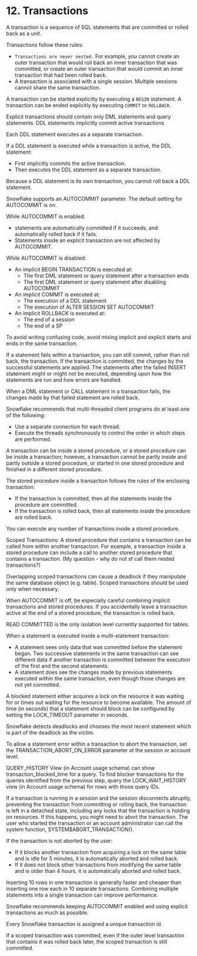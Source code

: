 # 12. Transactions
A transaction is a sequence of SQL statements that are committed or rolled back as a unit.

Transactions follow these rules:
- `Transactions are never nested.` For example, you cannot create an outer transaction that would roll back an inner transaction that was committed, or create an outer transaction that would commit an inner transaction that had been rolled back.
- A transaction is associated with a single session. Multiple sessions cannot share the same transaction. 

A transaction can be started explicitly by executing a `BEGIN` statement. A transaction can be ended explicitly by executing `COMMIT` or `ROLLBACK`. 

Explicit transactions should contain only DML statements and query statements. DDL statements implicitly commit active transactions

Each DDL statement executes as a separate transaction.

If a DDL statement is executed while a transaction is active, the DDL statement:
- First implicitly commits the active transaction.
- Then executes the DDL statement as a separate transaction.

Because a DDL statement is its own transaction, you cannot roll back a DDL statement. 

Snowflake supports an AUTOCOMMIT parameter. The default setting for AUTOCOMMIT is on.

While AUTOCOMMIT is enabled:
- statements are automatically committed if it succeeds, and automatically rolled back if it fails.
- Statements inside an explicit transaction are not affected by AUTOCOMMIT.

While AUTOCOMMIT is disabled:
- An implicit BEGIN TRANSACTION is executed at:
  - The first DML statement or query statement after a transaction ends
  - The first DML statement or query statement after disabling AUTOCOMMIT
- An implicit COMMIT is executed at: 
  - The execution of a DDL statement
  - The execution of ALTER SESSION SET AUTOCOMMIT
- An implicit ROLLBACK is executed at:
  - The end of a session
  - The end of a SP

To avoid writing confusing code, avoid mixing implicit and explicit starts and ends in the same transaction. 

If a statement fails within a transaction, you can still commit, rather than roll back, the transaction. If the transaction is committed, the changes by the successful statements are applied. The statements after the failed INSERT statement might or might not be executed, depending upon how the statements are run and how errors are handled.

When a DML statement or CALL statement in a transaction fails, the changes made by that failed statement are rolled back. 

Snowflake recommends that multi-threaded client programs do at least one of the following:
- Use a separate connection for each thread.
- Execute the threads synchronously to control the order in which steps are performed.

A transaction can be inside a stored procedure, or a stored procedure can be inside a transaction; however, a transaction cannot be partly inside and partly outside a stored procedure, or started in one stored procedure and finished in a different stored procedure.

The stored procedure inside a transaction follows the rules of the enclosing transaction:
- If the transaction is committed, then all the statements inside the procedure are committed.
- If the transaction is rolled back, then all statements inside the procedure are rolled back.

You can execute any number of transactions inside a stored procedure. 

Scoped Transactions: A stored procedure that contains a transaction can be called from within another transaction. For example, a transaction inside a stored procedure can include a call to another stored procedure that contains a transaction. (My question - why do not sf call them nested transactions?)

Overlapping scoped transactions can cause a deadlock if they manipulate the same database object (e.g. table). Scoped transactions should be used only when necessary.

When AUTOCOMMIT is off, be especially careful combining implicit transactions and stored procedures. If you accidentally leave a transaction active at the end of a stored procedure, the transaction is rolled back.

READ COMMITTED is the only isolation level currently supported for tables.

When a statement is executed inside a multi-statement transaction:
- A statement sees only data that was committed before the statement began. Two successive statements in the same transaction can see different data if another transaction is committed between the execution of the first and the second statements.
- A statement does see the changes made by previous statements executed within the same transaction, even though those changes are not yet committed.

A blocked statement either acquires a lock on the resource it was waiting for or times out waiting for the resource to become available. The amount of time (in seconds) that a statement should block can be configured by setting the LOCK_TIMEOUT parameter in seconds.

Snowflake detects deadlocks and chooses the most recent statement which is part of the deadlock as the victim. 

To allow a statement error within a transaction to abort the transaction, set the TRANSACTION_ABORT_ON_ERROR parameter at the session or account level.

QUERY_HISTORY View (in Account usage schema) can show transaction_blocked_time for a query. To find blocker transactions for the queries identified from the previous step, query the LOCK_WAIT_HISTORY view (in Account usage schema) for rows with those query IDs. 

If a transaction is running in a session and the session disconnects abruptly, preventing the transaction from committing or rolling back, the transaction is left in a detached state, including any locks that the transaction is holding on resources. If this happens, you might need to abort the transaction. The user who started the transaction or an account administrator can call the system function, SYSTEM$ABORT_TRANSACTION().

If the transaction is not aborted by the user:
- If it blocks another transaction from acquiring a lock on the same table and is idle for 5 minutes, it is automatically aborted and rolled back.
- If it does not block other transactions from modifying the same table and is older than 4 hours, it is automatically aborted and rolled back.

Inserting 10 rows in one transaction is generally faster and cheaper than inserting one row each in 10 separate transactions. Combining multiple statements into a single transaction can improve performance.

Snowflake recommends keeping AUTOCOMMIT enabled and using explicit transactions as much as possible.

Every Snowflake transaction is assigned a unique transaction id. 

If a scoped transaction was committed, even if the outer level transaction that contains it was rolled back later, the scoped transaction is still committed. 


